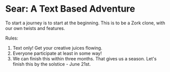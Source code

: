 # Sear: A Text Based Adventure

To start a journey is to start at the beginning. This is to be a Zork clone, with our own twists and features. 

Rules:

1. Text only! Get your creative juices flowing.
2. Everyone participate at least in some way!
3. We can finish this within three months. That gives us a season. Let's finish this by the solstice - June 21st. 
